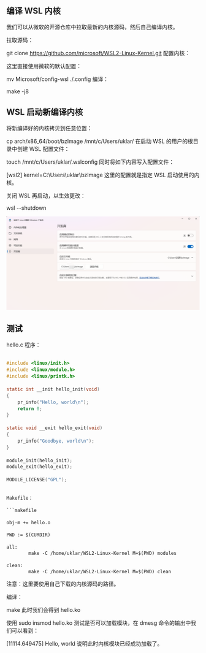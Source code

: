 ## 编译 WSL 内核
我们可以从微软的开源仓库中拉取最新的内核源码，然后自己编译内核。

拉取源码：

git clone https://github.com/microsoft/WSL2-Linux-Kernel.git
配置内核：

这里直接使用微软的默认配置：

mv Microsoft/config-wsl ./.config
编译：

make -j8

## WSL 启动新编译内核

将新编译好的内核拷贝到任意位置：

cp arch/x86_64/boot/bzImage /mnt/c/Users/uklar/
在启动 WSL 的用户的根目录中创建 WSL 配置文件：

touch /mnt/c/Users/uklar/.wslconfig
同时将如下内容写入配置文件：

[wsl2]
kernel=C:\\Users\\uklar\\bzImage
这里的配置就是指定 WSL 启动使用的内核。

关闭 WSL 再启动，以生效更改：

wsl --shutdown

![](assets/Pasted%20image%2020250422180329.png)

## 测试

hello.c 程序：

```c

#include <linux/init.h>
#include <linux/module.h>
#include <linux/printk.h>

static int __init hello_init(void)
{
    pr_info("Hello, world\n");
    return 0;
}

static void __exit hello_exit(void)
{
    pr_info("Goodbye, world\n");
}

module_init(hello_init);
module_exit(hello_exit);

MODULE_LICENSE("GPL");

```

```

Makefile：

```makefile

obj-m += hello.o

PWD := $(CURDIR)

all:
        make -C /home/uklar/WSL2-Linux-Kernel M=$(PWD) modules

clean:
        make -C /home/uklar/WSL2-Linux-Kernel M=$(PWD) clean

```

注意：这里要使用自己下载的内核源码的路径。

编译：

make
此时我们会得到 hello.ko

使用 sudo insmod hello.ko 测试是否可以加载模块，在 dmesg 命令的输出中我们可以看到：

[11114.649475] Hello, world
说明此时内核模块已经成功加载了。